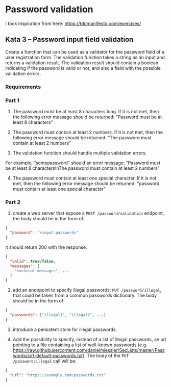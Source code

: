 # Password validation

I took inspiration from here: https://tddmanifesto.com/exercises/

## Kata 3 – Password input field validation
Create a function that can be used as a validator for the password field of a user registration form. The validation function takes a string as an input and returns a validation result. The validation result should contain a boolean indicating if the password is valid or not, and also a field with the possible validation errors.

### Requirements

### Part 1

1. The password must be at least 8 characters long. If it is not met, then the following error message should be returned: “Password must be at least 8 characters”

2. The password must contain at least 2 numbers. If it is not met, then the following error message should be returned: “The password must contain at least 2 numbers”

3. The validation function should handle multiple validation errors.

For example, “somepassword” should an error message: “Password must be at least 8 characters\nThe password must contain at least 2 numbers”

4. The password must contain at least one special character. If it is not met, then the following error message should be returned: “password must contain at least one special character”


### Part 2

1. create a web server that expose a `POST /password/validation` endpoint, the body should be in the form of:
```json
{
  "password": "<input password>"
}
```
it should return 200 with the response:
```json
{
  "valid": true/false,
  "messages": [
    "eventual messages", ...
  ]
}
```

2. add an endopoint to specify illegal passwords: `PUT /password/illegal`, that could be taken from a common passwords dictionary. The body should be in the form of:
```json
{
  "passwords": ["illegal1", "illegal2", ...]
}
```

3. introduce a persistent store for illegal passwords.

4. Add the possibility to specify, instead of a list of illegal passwords, an url pointing to a file containing a list of well-known passwords (e.g. https://raw.githubusercontent.com/danielmiessler/SecLists/master/Passwords/cirt-default-passwords.txt). The body of the `PUT /password/illegal` call will be:
```json
{
  "url": "https://example.com/passwords.txt"
}
```
